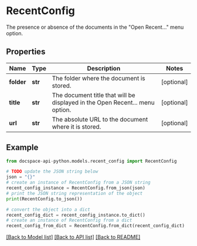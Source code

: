 # RecentConfig
The presence or absence of the documents in the \"Open Recent...\" menu option.

## Properties

Name | Type | Description | Notes
------------ | ------------- | ------------- | -------------
**folder** | **str** | The folder where the document is stored. | [optional] 
**title** | **str** | The document title that will be displayed in the Open Recent... menu option. | [optional] 
**url** | **str** | The absolute URL to the document where it is stored. | [optional] 

## Example

```python
from docspace-api-python.models.recent_config import RecentConfig

# TODO update the JSON string below
json = "{}"
# create an instance of RecentConfig from a JSON string
recent_config_instance = RecentConfig.from_json(json)
# print the JSON string representation of the object
print(RecentConfig.to_json())

# convert the object into a dict
recent_config_dict = recent_config_instance.to_dict()
# create an instance of RecentConfig from a dict
recent_config_from_dict = RecentConfig.from_dict(recent_config_dict)
```
[[Back to Model list]](../README.md#documentation-for-models) [[Back to API list]](../README.md#documentation-for-api-endpoints) [[Back to README]](../README.md)


